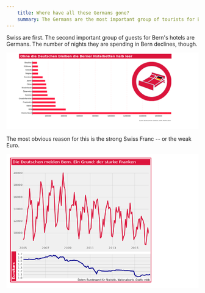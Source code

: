 ```yaml
---
    title: Where have all these Germans gone?
    summary: The Germans are the most important group of tourists for Bern's hotels. But the number of nights they are spending in Bern declines rapidly...
---
```


Swiss are first. The second important group of guests for Bern's hotels are Germans. The number of nights they are spending in Bern declines, though.

![Data visualization](bestguest_final_2.png)

The most obvious reason for this is the strong Swiss Franc -- or the weak Euro. 

![Data visualization](europroblem_final.png)
